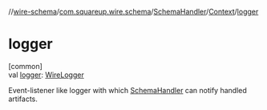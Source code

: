 //[wire-schema](../../../../index.md)/[com.squareup.wire.schema](../../index.md)/[SchemaHandler](../index.md)/[Context](index.md)/[logger](logger.md)

# logger

[common]\
val [logger](logger.md): [WireLogger](../../../com.squareup.wire/-wire-logger/index.md)

Event-listener like logger with which [SchemaHandler](../index.md) can notify handled artifacts.
